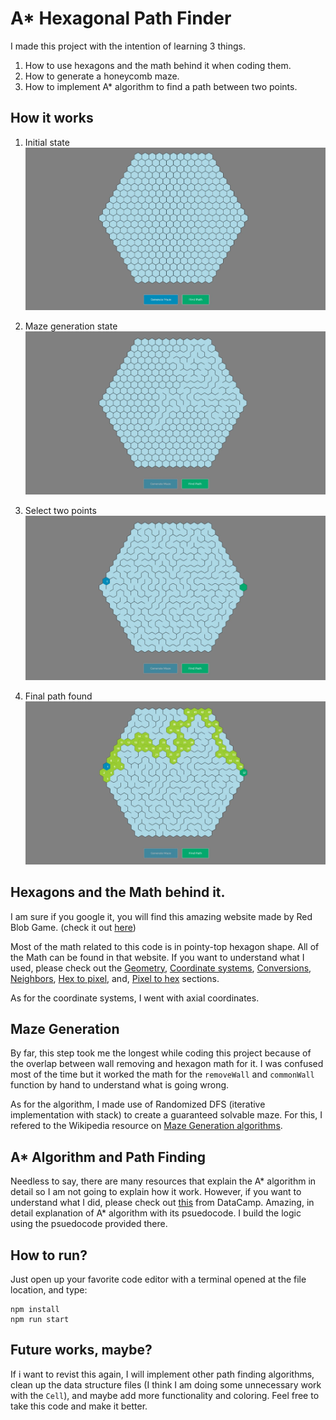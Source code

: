 # A* Hexagonal Path Finder

I made this project with the intention of learning 3 things.
1. How to use hexagons and the math behind it when coding them.
2. How to generate a honeycomb maze.
3. How to implement A* algorithm to find a path between two points.

## How it works

1. Initial state
![inital-state](./images/initial.JPG)

2. Maze generation state
![maze-generating](./images/maze_generating.JPG)

3. Select two points
![point-selection](./images/select-path.JPG)

4. Final path found
![path-found](./images/final-path-found.JPG)

## Hexagons and the Math behind it.

I am sure if you google it, you will find this amazing website made by Red Blob Game. (check it out [here](https://www.redblobgames.com/grids/hexagons/))

Most of the math related to this code is in pointy-top hexagon shape. All of the Math can be found in that website. If you want to understand what I used, please check out the [Geometry](https://www.redblobgames.com/grids/hexagons/#basics), [Coordinate systems](https://www.redblobgames.com/grids/hexagons/#coordinates), [Conversions](https://www.redblobgames.com/grids/hexagons/#conversions), [Neighbors](https://www.redblobgames.com/grids/hexagons/#neighbors), [Hex to pixel](https://www.redblobgames.com/grids/hexagons/#hex-to-pixel), and, [Pixel to hex](https://www.redblobgames.com/grids/hexagons/#pixel-to-hex) sections.

As for the coordinate systems, I went with axial coordinates.

## Maze Generation

By far, this step took me the longest while coding this project because of the overlap between wall removing and hexagon math for it. I was confused most of the time but it worked the math for the `removeWall` and `commonWall` function by hand to understand what is going wrong.

As for the algorithm, I made use of Randomized DFS (iterative implementation with stack) to create a guaranteed solvable maze. For this, I refered to the Wikipedia resource on [Maze Generation algorithms](https://en.wikipedia.org/wiki/Maze_generation_algorithm).

## A* Algorithm and Path Finding

Needless to say, there are many resources that explain the A* algorithm in detail so I am not going to explain how it work. However, if you want to understand what I did, please check out [this](https://www.datacamp.com/tutorial/a-star-algorithm) from DataCamp. Amazing, in detail explanation of A* algorithm with its psuedocode. I build the logic using the psuedocode provided there.

## How to run?

Just open up your favorite code editor with a terminal opened at the file location, and type: 
```
npm install
npm run start
```

## Future works, maybe?

If i want to revist this again, I will implement other path finding algorithms, clean up the data structure files (I think I am doing some unnecessary work with the `Cell`), and maybe add more functionality and coloring. Feel free to take this code and make it better.